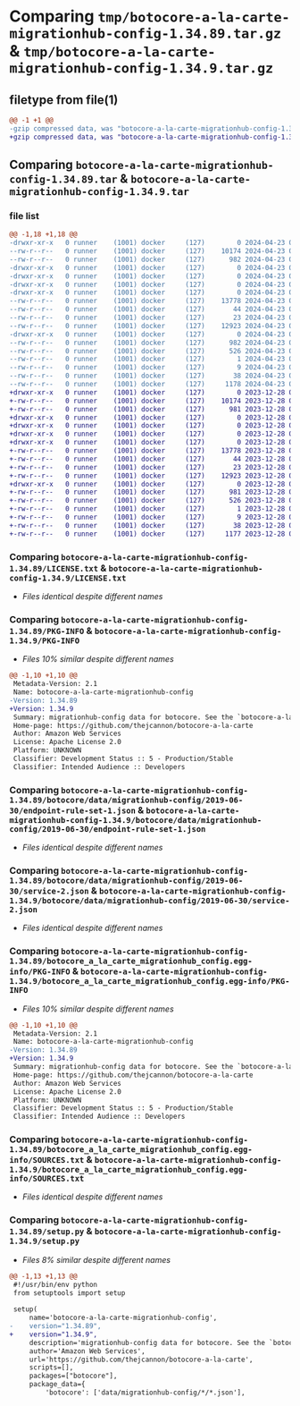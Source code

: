 # Comparing `tmp/botocore-a-la-carte-migrationhub-config-1.34.89.tar.gz` & `tmp/botocore-a-la-carte-migrationhub-config-1.34.9.tar.gz`

## filetype from file(1)

```diff
@@ -1 +1 @@
-gzip compressed data, was "botocore-a-la-carte-migrationhub-config-1.34.89.tar", last modified: Tue Apr 23 01:02:06 2024, max compression
+gzip compressed data, was "botocore-a-la-carte-migrationhub-config-1.34.9.tar", last modified: Thu Dec 28 01:06:57 2023, max compression
```

## Comparing `botocore-a-la-carte-migrationhub-config-1.34.89.tar` & `botocore-a-la-carte-migrationhub-config-1.34.9.tar`

### file list

```diff
@@ -1,18 +1,18 @@
-drwxr-xr-x   0 runner    (1001) docker     (127)        0 2024-04-23 01:02:06.369784 botocore-a-la-carte-migrationhub-config-1.34.89/
--rw-r--r--   0 runner    (1001) docker     (127)    10174 2024-04-23 01:02:06.000000 botocore-a-la-carte-migrationhub-config-1.34.89/LICENSE.txt
--rw-r--r--   0 runner    (1001) docker     (127)      982 2024-04-23 01:02:06.369784 botocore-a-la-carte-migrationhub-config-1.34.89/PKG-INFO
-drwxr-xr-x   0 runner    (1001) docker     (127)        0 2024-04-23 01:02:06.365784 botocore-a-la-carte-migrationhub-config-1.34.89/botocore/
-drwxr-xr-x   0 runner    (1001) docker     (127)        0 2024-04-23 01:02:06.365784 botocore-a-la-carte-migrationhub-config-1.34.89/botocore/data/
-drwxr-xr-x   0 runner    (1001) docker     (127)        0 2024-04-23 01:02:06.365784 botocore-a-la-carte-migrationhub-config-1.34.89/botocore/data/migrationhub-config/
-drwxr-xr-x   0 runner    (1001) docker     (127)        0 2024-04-23 01:02:06.369784 botocore-a-la-carte-migrationhub-config-1.34.89/botocore/data/migrationhub-config/2019-06-30/
--rw-r--r--   0 runner    (1001) docker     (127)    13778 2024-04-23 01:01:45.000000 botocore-a-la-carte-migrationhub-config-1.34.89/botocore/data/migrationhub-config/2019-06-30/endpoint-rule-set-1.json
--rw-r--r--   0 runner    (1001) docker     (127)       44 2024-04-23 01:01:45.000000 botocore-a-la-carte-migrationhub-config-1.34.89/botocore/data/migrationhub-config/2019-06-30/examples-1.json
--rw-r--r--   0 runner    (1001) docker     (127)       23 2024-04-23 01:01:45.000000 botocore-a-la-carte-migrationhub-config-1.34.89/botocore/data/migrationhub-config/2019-06-30/paginators-1.json
--rw-r--r--   0 runner    (1001) docker     (127)    12923 2024-04-23 01:01:45.000000 botocore-a-la-carte-migrationhub-config-1.34.89/botocore/data/migrationhub-config/2019-06-30/service-2.json
-drwxr-xr-x   0 runner    (1001) docker     (127)        0 2024-04-23 01:02:06.369784 botocore-a-la-carte-migrationhub-config-1.34.89/botocore_a_la_carte_migrationhub_config.egg-info/
--rw-r--r--   0 runner    (1001) docker     (127)      982 2024-04-23 01:02:06.000000 botocore-a-la-carte-migrationhub-config-1.34.89/botocore_a_la_carte_migrationhub_config.egg-info/PKG-INFO
--rw-r--r--   0 runner    (1001) docker     (127)      526 2024-04-23 01:02:06.000000 botocore-a-la-carte-migrationhub-config-1.34.89/botocore_a_la_carte_migrationhub_config.egg-info/SOURCES.txt
--rw-r--r--   0 runner    (1001) docker     (127)        1 2024-04-23 01:02:06.000000 botocore-a-la-carte-migrationhub-config-1.34.89/botocore_a_la_carte_migrationhub_config.egg-info/dependency_links.txt
--rw-r--r--   0 runner    (1001) docker     (127)        9 2024-04-23 01:02:06.000000 botocore-a-la-carte-migrationhub-config-1.34.89/botocore_a_la_carte_migrationhub_config.egg-info/top_level.txt
--rw-r--r--   0 runner    (1001) docker     (127)       38 2024-04-23 01:02:06.369784 botocore-a-la-carte-migrationhub-config-1.34.89/setup.cfg
--rw-r--r--   0 runner    (1001) docker     (127)     1178 2024-04-23 01:02:06.000000 botocore-a-la-carte-migrationhub-config-1.34.89/setup.py
+drwxr-xr-x   0 runner    (1001) docker     (127)        0 2023-12-28 01:06:57.086400 botocore-a-la-carte-migrationhub-config-1.34.9/
+-rw-r--r--   0 runner    (1001) docker     (127)    10174 2023-12-28 01:06:56.000000 botocore-a-la-carte-migrationhub-config-1.34.9/LICENSE.txt
+-rw-r--r--   0 runner    (1001) docker     (127)      981 2023-12-28 01:06:57.086400 botocore-a-la-carte-migrationhub-config-1.34.9/PKG-INFO
+drwxr-xr-x   0 runner    (1001) docker     (127)        0 2023-12-28 01:06:57.086400 botocore-a-la-carte-migrationhub-config-1.34.9/botocore/
+drwxr-xr-x   0 runner    (1001) docker     (127)        0 2023-12-28 01:06:57.086400 botocore-a-la-carte-migrationhub-config-1.34.9/botocore/data/
+drwxr-xr-x   0 runner    (1001) docker     (127)        0 2023-12-28 01:06:57.086400 botocore-a-la-carte-migrationhub-config-1.34.9/botocore/data/migrationhub-config/
+drwxr-xr-x   0 runner    (1001) docker     (127)        0 2023-12-28 01:06:57.086400 botocore-a-la-carte-migrationhub-config-1.34.9/botocore/data/migrationhub-config/2019-06-30/
+-rw-r--r--   0 runner    (1001) docker     (127)    13778 2023-12-28 01:06:26.000000 botocore-a-la-carte-migrationhub-config-1.34.9/botocore/data/migrationhub-config/2019-06-30/endpoint-rule-set-1.json
+-rw-r--r--   0 runner    (1001) docker     (127)       44 2023-12-28 01:06:26.000000 botocore-a-la-carte-migrationhub-config-1.34.9/botocore/data/migrationhub-config/2019-06-30/examples-1.json
+-rw-r--r--   0 runner    (1001) docker     (127)       23 2023-12-28 01:06:26.000000 botocore-a-la-carte-migrationhub-config-1.34.9/botocore/data/migrationhub-config/2019-06-30/paginators-1.json
+-rw-r--r--   0 runner    (1001) docker     (127)    12923 2023-12-28 01:06:26.000000 botocore-a-la-carte-migrationhub-config-1.34.9/botocore/data/migrationhub-config/2019-06-30/service-2.json
+drwxr-xr-x   0 runner    (1001) docker     (127)        0 2023-12-28 01:06:57.086400 botocore-a-la-carte-migrationhub-config-1.34.9/botocore_a_la_carte_migrationhub_config.egg-info/
+-rw-r--r--   0 runner    (1001) docker     (127)      981 2023-12-28 01:06:57.000000 botocore-a-la-carte-migrationhub-config-1.34.9/botocore_a_la_carte_migrationhub_config.egg-info/PKG-INFO
+-rw-r--r--   0 runner    (1001) docker     (127)      526 2023-12-28 01:06:57.000000 botocore-a-la-carte-migrationhub-config-1.34.9/botocore_a_la_carte_migrationhub_config.egg-info/SOURCES.txt
+-rw-r--r--   0 runner    (1001) docker     (127)        1 2023-12-28 01:06:57.000000 botocore-a-la-carte-migrationhub-config-1.34.9/botocore_a_la_carte_migrationhub_config.egg-info/dependency_links.txt
+-rw-r--r--   0 runner    (1001) docker     (127)        9 2023-12-28 01:06:57.000000 botocore-a-la-carte-migrationhub-config-1.34.9/botocore_a_la_carte_migrationhub_config.egg-info/top_level.txt
+-rw-r--r--   0 runner    (1001) docker     (127)       38 2023-12-28 01:06:57.086400 botocore-a-la-carte-migrationhub-config-1.34.9/setup.cfg
+-rw-r--r--   0 runner    (1001) docker     (127)     1177 2023-12-28 01:06:56.000000 botocore-a-la-carte-migrationhub-config-1.34.9/setup.py
```

### Comparing `botocore-a-la-carte-migrationhub-config-1.34.89/LICENSE.txt` & `botocore-a-la-carte-migrationhub-config-1.34.9/LICENSE.txt`

 * *Files identical despite different names*

### Comparing `botocore-a-la-carte-migrationhub-config-1.34.89/PKG-INFO` & `botocore-a-la-carte-migrationhub-config-1.34.9/PKG-INFO`

 * *Files 10% similar despite different names*

```diff
@@ -1,10 +1,10 @@
 Metadata-Version: 2.1
 Name: botocore-a-la-carte-migrationhub-config
-Version: 1.34.89
+Version: 1.34.9
 Summary: migrationhub-config data for botocore. See the `botocore-a-la-carte` package for more info.
 Home-page: https://github.com/thejcannon/botocore-a-la-carte
 Author: Amazon Web Services
 License: Apache License 2.0
 Platform: UNKNOWN
 Classifier: Development Status :: 5 - Production/Stable
 Classifier: Intended Audience :: Developers
```

### Comparing `botocore-a-la-carte-migrationhub-config-1.34.89/botocore/data/migrationhub-config/2019-06-30/endpoint-rule-set-1.json` & `botocore-a-la-carte-migrationhub-config-1.34.9/botocore/data/migrationhub-config/2019-06-30/endpoint-rule-set-1.json`

 * *Files identical despite different names*

### Comparing `botocore-a-la-carte-migrationhub-config-1.34.89/botocore/data/migrationhub-config/2019-06-30/service-2.json` & `botocore-a-la-carte-migrationhub-config-1.34.9/botocore/data/migrationhub-config/2019-06-30/service-2.json`

 * *Files identical despite different names*

### Comparing `botocore-a-la-carte-migrationhub-config-1.34.89/botocore_a_la_carte_migrationhub_config.egg-info/PKG-INFO` & `botocore-a-la-carte-migrationhub-config-1.34.9/botocore_a_la_carte_migrationhub_config.egg-info/PKG-INFO`

 * *Files 10% similar despite different names*

```diff
@@ -1,10 +1,10 @@
 Metadata-Version: 2.1
 Name: botocore-a-la-carte-migrationhub-config
-Version: 1.34.89
+Version: 1.34.9
 Summary: migrationhub-config data for botocore. See the `botocore-a-la-carte` package for more info.
 Home-page: https://github.com/thejcannon/botocore-a-la-carte
 Author: Amazon Web Services
 License: Apache License 2.0
 Platform: UNKNOWN
 Classifier: Development Status :: 5 - Production/Stable
 Classifier: Intended Audience :: Developers
```

### Comparing `botocore-a-la-carte-migrationhub-config-1.34.89/botocore_a_la_carte_migrationhub_config.egg-info/SOURCES.txt` & `botocore-a-la-carte-migrationhub-config-1.34.9/botocore_a_la_carte_migrationhub_config.egg-info/SOURCES.txt`

 * *Files identical despite different names*

### Comparing `botocore-a-la-carte-migrationhub-config-1.34.89/setup.py` & `botocore-a-la-carte-migrationhub-config-1.34.9/setup.py`

 * *Files 8% similar despite different names*

```diff
@@ -1,13 +1,13 @@
 #!/usr/bin/env python
 from setuptools import setup
 
 setup(
     name='botocore-a-la-carte-migrationhub-config',
-    version="1.34.89",
+    version="1.34.9",
     description='migrationhub-config data for botocore. See the `botocore-a-la-carte` package for more info.',
     author='Amazon Web Services',
     url='https://github.com/thejcannon/botocore-a-la-carte',
     scripts=[],
     packages=["botocore"],
     package_data={
         'botocore': ['data/migrationhub-config/*/*.json'],
```

